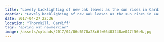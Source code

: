 ```yaml
---
title: "Lovely backlighting of new oak leaves as the sun rises in Cardiff this morning."
caption: "Lovely backlighting of new oak leaves as the sun rises in Cardiff this morning."
date: 2017-04-27 22:36
location: "Thornhill, Cardiff"
tags: "spring oak newmercies"
image: /assets/uploads/2017/04/06d6270a28c6fe66403248ae047f56e6.jpg
---
```

